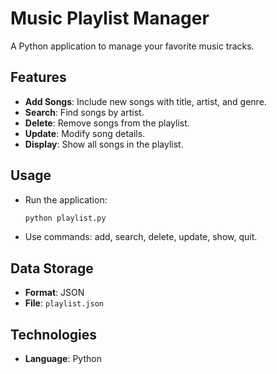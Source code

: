 # Music Playlist Manager

A Python application to manage your favorite music tracks.

## Features
- **Add Songs**: Include new songs with title, artist, and genre.
- **Search**: Find songs by artist.
- **Delete**: Remove songs from the playlist.
- **Update**: Modify song details.
- **Display**: Show all songs in the playlist.

## Usage
- Run the application:
  ```bash
  python playlist.py
  ```
- Use commands: add, search, delete, update, show, quit.

## Data Storage
- **Format**: JSON
- **File**: `playlist.json`

## Technologies
- **Language**: Python

